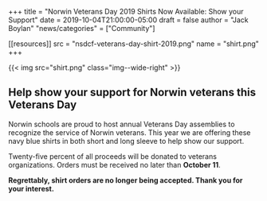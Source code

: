 +++
title = "Norwin Veterans Day 2019 Shirts Now Available: Show your Support"
date  = 2019-10-04T21:00:00-05:00
draft = false
author = "Jack Boylan"
"news/categories" = ["Community"]

[[resources]]
  src  = "nsdcf-veterans-day-shirt-2019.png"
  name = "shirt.png"
+++

{{< img src="shirt.png" class="img--wide-right" >}}

## Help show your support for Norwin veterans this Veterans Day

Norwin schools are proud to host annual Veterans Day assemblies to recognize the service of Norwin veterans. This year we are offering these navy blue shirts in both short and long sleeve to help show our support.

Twenty-five percent of all proceeds will be donated to veterans organizations. Orders must be received no later than **October 11**.

**Regrettably, shirt orders are no longer being accepted. Thank you for your interest.**
